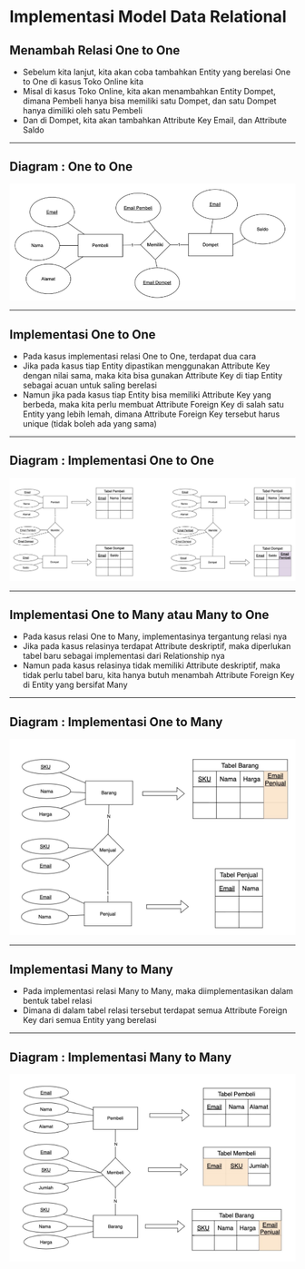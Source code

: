 # Implementasi Model Data Relational

## Menambah Relasi One to One

- Sebelum kita lanjut, kita akan coba tambahkan Entity yang berelasi One to One di kasus Toko Online kita
- Misal di kasus Toko Online, kita akan menambahkan Entity Dompet, dimana Pembeli hanya bisa memiliki satu Dompet, dan satu Dompet hanya dimiliki oleh satu Pembeli
- Dan di Dompet, kita akan tambahkan Attribute Key Email, dan Attribute Saldo

---

## Diagram : One to One

![1](../assets/img/8/1.PNG)

---

## Implementasi One to One

- Pada kasus implementasi relasi One to One, terdapat dua cara
- Jika pada kasus tiap Entity dipastikan menggunakan Attribute Key dengan nilai sama, maka kita bisa gunakan Attribute Key di tiap Entity sebagai acuan untuk saling berelasi
- Namun jika pada kasus tiap Entity bisa memiliki Attribute Key yang berbeda, maka kita perlu membuat Attribute Foreign Key di salah satu Entity yang lebih lemah, dimana Attribute Foreign Key tersebut harus unique (tidak boleh ada yang sama)

---

## Diagram : Implementasi One to One

![2](../assets/img/8/2.PNG)

---

## Implementasi One to Many atau Many to One

- Pada kasus relasi One to Many, implementasinya tergantung relasi nya
- Jika pada kasus relasinya terdapat Attribute deskriptif, maka diperlukan tabel baru sebagai implementasi dari Relationship nya
- Namun pada kasus relasinya tidak memiliki Attribute deskriptif, maka tidak perlu tabel baru, kita hanya butuh menambah Attribute Foreign Key di Entity yang bersifat Many

---

## Diagram : Implementasi One to Many

![3](../assets/img/8/3.PNG)

---

## Implementasi Many to Many

- Pada implementasi relasi Many to Many, maka diimplementasikan dalam bentuk tabel relasi
- Dimana di dalam tabel relasi tersebut terdapat semua Attribute Foreign Key dari semua Entity yang berelasi

---

## Diagram : Implementasi Many to Many

![4](../assets/img/8/4.PNG)
